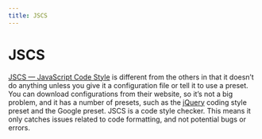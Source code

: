 ```yaml
---
title: JSCS
---
```


# JSCS

[JSCS — JavaScript Code Style](http://jscs.info/) is different from the others in that it doesn’t do anything unless you give it a configuration file or tell it to use a preset. You can download configurations from their website, so it’s not a big problem, and it has a number of presets, such as the [jQuery](/glossary/JQUERY.md) coding style preset and the Google preset. JSCS is a code style checker. This means it only catches issues related to code formatting, and not potential bugs or errors.
